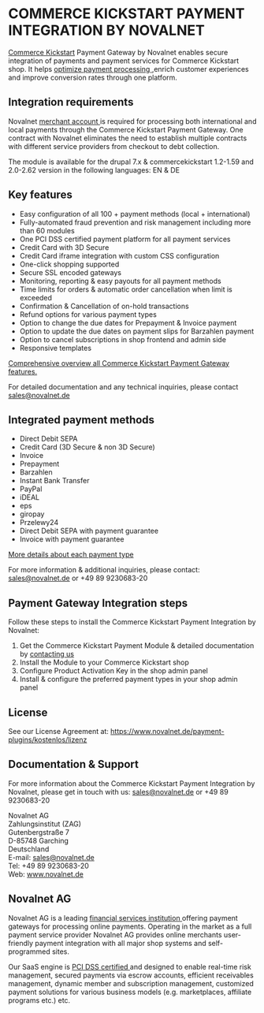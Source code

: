 # COMMERCE KICKSTART PAYMENT INTEGRATION BY NOVALNET
<a href="https://www.novalnet.com/modul/commercekickstart-payment-module">Commerce Kickstart</a> Payment Gateway by Novalnet enables secure integration of payments and payment services for Commerce Kickstart shop. It helps <a href= "https://www.novalnet.de/produkte"> optimize payment processing </a>,enrich customer experiences and improve conversion rates through one platform. 

## Integration requirements
Novalnet <a href= "https://www.novalnet.de/"> merchant account </a> is required for processing both international and local payments through the Commerce Kickstart Payment Gateway. One contract with Novalnet eliminates the need to establish multiple contracts with different service providers from checkout to debt collection. 

The module is available for the drupal 7.x & commercekickstart 1.2-1.59 and 2.0-2.62 version in the following languages: EN & DE

## Key features 
* Easy configuration of all 100 + payment methods (local + international) 
* Fully-automated fraud prevention and risk management including more than 60 modules
* One PCI DSS certified payment platform for all payment services
* Credit Card with 3D Secure
* Credit Card iframe integration with custom CSS configuration
* One-click shopping supported
* Secure SSL encoded gateways
* Monitoring, reporting & easy payouts for all payment methods
* Time limits for orders & automatic order cancellation when limit is exceeded 
* Confirmation & Cancellation of on-hold transactions
* Refund options for various payment types
* Option to change the due dates for Prepayment & Invoice payment
* Option to update the due dates on payment slips for Barzahlen payment
* Option to cancel subscriptions  in shop frontend and admin side
* Responsive templates	

<a href= "https://www.novalnet.de/produkte"> Comprehensive overview all Commerce Kickstart Payment Gateway features. </a>

For detailed documentation and any technical inquiries, please contact <a href="mailto:sales@novalnet.de"> sales@novalnet.de </a>

## Integrated payment methods
* Direct Debit SEPA
* Credit Card (3D Secure & non 3D Secure)
* Invoice
* Prepayment
* Barzahlen
* Instant Bank Transfer
* PayPal
* iDEAL
* eps
* giropay
* Przelewy24
* Direct Debit SEPA with payment guarantee
* Invoice with payment guarantee

<a href= "https://www.novalnet.de/zahlungsabwicklung"> More details about each payment type </a>

For more information & additional inquiries, please contact: <a href="mailto:sales@novalnet.de"> sales@novalnet.de </a> or +49 89 9230683-20

## Payment Gateway Integration steps
Follow these steps to install the Commerce Kickstart Payment Integration by Novalnet:

1. Get the Commerce Kickstart Payment Module & detailed documentation by <a href=  "https://www.novalnet.de/kontakt/sales"> contacting us </a>
2. Install the Module to your Commerce Kickstart shop
3. Configure Product Activation Key in the shop admin panel
4. Install & configure the preferred payment types in your shop admin panel

## License
See our License Agreement at: <a href= "https://www.novalnet.de/payment-plugins/kostenlos/lizenz"> https://www.novalnet.de/payment-plugins/kostenlos/lizenz </a>

## Documentation & Support
For more information about the Commerce Kickstart Payment Integration by Novalnet, please get in touch with us: <a href="mailto:sales@novalnet.de"> sales@novalnet.de or +49 89 9230683-20

Novalnet AG<br>
Zahlungsinstitut (ZAG)<br>
Gutenbergstraße 7<br>
D-85748 Garching<br>
Deutschland<br>
E-mail: sales@novalnet.de<br>
Tel: +49 89 9230683-20<br>
Web: www.novalnet.de

## Novalnet AG 
Novalnet AG is a leading <a href="https://www.novalnet.de/zahlungsinstitut"> financial services institution </a> offering payment gateways for processing online payments. Operating in the market as a full payment service provider Novalnet AG provides online merchants user-friendly payment integration with all major shop systems and self-programmed sites.

Our SaaS engine is <a href="https://www.novalnet.de/pci-dss-zertifizierung"> PCI DSS certified </a> and designed to enable real-time risk management, secured payments via escrow accounts, efficient receivables management, dynamic member and subscription management, customized payment solutions for various business models (e.g. marketplaces, affiliate programs etc.) etc.
